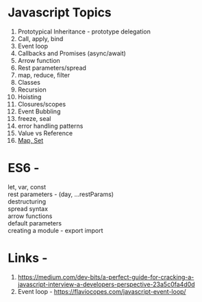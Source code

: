# Javascript Topics

1) Prototypical Inheritance - prototype delegation
2) Call, apply, bind
3) Event loop
4) Callbacks and Promises (async/await)
5) Arrow function
6) Rest parameters/spread
7) map, reduce, filter
8) Classes
9) Recursion
10) Hoisting
11) Closures/scopes
12) Event Bubbling
13) freeze, seal
14) error handling patterns
15) Value vs Reference
16) [Map, Set](https://javascript.info/map-set)


# ES6 -

let, var, const <br>
rest parameters - (day, ...restParams) <br>
destructuring <br>
spread syntax <br>
arrow functions <br>
default parameters <br>
creating a module - export import <br>


# Links - 

1) https://medium.com/dev-bits/a-perfect-guide-for-cracking-a-javascript-interview-a-developers-perspective-23a5c0fa4d0d
2) Event loop - https://flaviocopes.com/javascript-event-loop/
